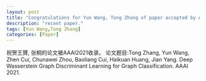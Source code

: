 ```yaml
---
layout: post
title: "Congratulations for Yun Wang, Tong Zhang of paper accepted by AAAI 21!"
description: "recent paper."
tags: [Yun Wang,Tong Zhang]
categories: [Paper]
---
```

祝贺王贇, 张桐的论文被AAAI2021收录。
论文题目:Tong Zhang, Yun Wang, Zhen Cui, Chunawei Zhou, Baoliang Cui, Haikuan Huang, Jian Yang. Deep Wasserstein Graph Discriminant Learning for Graph Classification. AAAI 2021.


